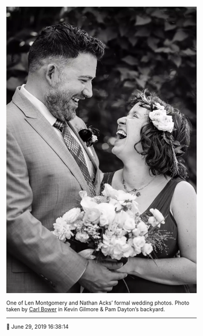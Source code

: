 ![One of Len Montgomery and Nathan Acks’ formal wedding photos](assets/cbad5e781eae1e08c6e593308b2c2754.webp)

One of Len Montgomery and Nathan Acks’ formal wedding photos. Photo taken by [Carl Bower](http://carlbowerphotos.com/) in Kevin Gilmore & Pam Dayton’s backyard.

- - - -

<span aria-hidden="true">📅</span> June 29, 2019 16:38:14
